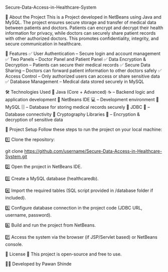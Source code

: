 Secure-Data-Access-in-Healthcare-System

📝 About the Project
This is a Project developed in NetBeans using Java and MySQL.
The project ensures secure storage and transfer of medical data between patients and doctors. 
Patients can encrypt and decrypt their health information for privacy, while doctors can securely share patient records with other authorized doctors.
This promotes confidentiality, integrity, and secure communication in healthcare.

🚀 Features
✅ User Authentication – Secure login and account management
✅ Two Panels – Doctor Panel and Patient Panel
✅ Data Encryption & Decryption – Patients can secure their medical records
✅ Secure Data Sharing – Doctors can forward patient information to other doctors safely
✅ Access Control – Only authorized users can access or share sensitive data
✅ Database Management – Medical data stored securely in MySQL

🛠️ Technologies Used
🔹 Java (Core + Advanced) ☕ – Backend logic and application development
🔹 NetBeans IDE 💻 – Development environment
🔹 MySQL 🗄️ – Database for storing medical records securely
🔹 JDBC 🔗 – Database connectivity
🔹 Cryptography Libraries 🔐 – Encryption & decryption of sensitive data

📂 Project Setup
Follow these steps to run the project on your local machine:

1️⃣ Clone the repository:

git clone https://github.com/username/Secure-Data-Access-in-Healthcare-System.git


2️⃣ Open the project in NetBeans IDE.

3️⃣ Create a MySQL database (healthcaredb).

4️⃣ Import the required tables (SQL script provided in /database folder if included).

5️⃣ Configure database connection in the project code (JDBC URL, username, password).

6️⃣ Build and run the project from NetBeans.

7️⃣ Access the system via the browser (if JSP/Servlet based) or NetBeans console.

📜 License
📌 This project is open-source and free to use.

👨‍💻 Developed by Pawan Shinde
